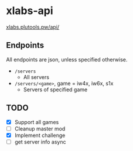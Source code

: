 # xlabs-api

[xlabs.plutools.pw/api/](https://xlabs.plutools.pw/api/servers)

## Endpoints
All endpoints are json, unless specified otherwise.

- ```/servers```
  - All servers
- ```/servers/<game>```, game = iw4x, iw6x, s1x
  - Servers of specified game

## TODO
- [x] Support all games
- [ ] Cleanup master mod
- [x] Implement challenge
- [ ] get server info async
